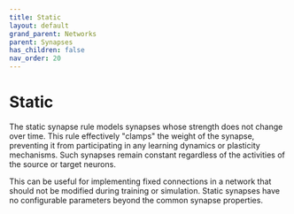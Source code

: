 ```yaml
---
title: Static
layout: default
grand_parent: Networks
parent: Synapses
has_children: false
nav_order: 20
---
```


# Static

The static synapse rule models synapses whose strength does not change over time. This rule effectively "clamps" the weight of the synapse, preventing it from participating in any learning dynamics or plasticity mechanisms. Such synapses remain constant regardless of the activities of the source or target neurons.

This can be useful for implementing fixed connections in a network that should not be modified during training or simulation. Static synapses have no configurable parameters beyond the common synapse properties.
